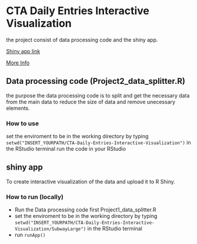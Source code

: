 # CTA Daily Entries Interactive Visualization
 
the project consist of data processing code and the shiny app.

[Shiny app link](https://ahando2.shinyapps.io/SubwayLarge/)

[More Info](https://sites.google.com/view/ahandowo/projects/project-dont-sleep-on-the-subway)


## Data processing code (Project2_data_splitter.R)
the purpose the data processing code is to split and get the necessary data from the main data to reduce the size of data and remove unecessary elements.

### How to use
set the enviroment to be in the working directory by typing `setwd("INSERT_YOURPATH/CTA-Daily-Entries-Interactive-Visualization")` in the RStudio terminal
run the code in your RStudio

## shiny app
To create interactive visualization of the data and upload it to R Shiny.

### How to run (locally)
- Run the Data processing code first Project1_data_splitter.R
- set the enviroment to be in the working directory by typing `setwd("INSERT_YOURPATH/CTA-Daily-Entries-Interactive-Visualization/SubwayLarge")` in the RStudio terminal
- run `runApp()`
